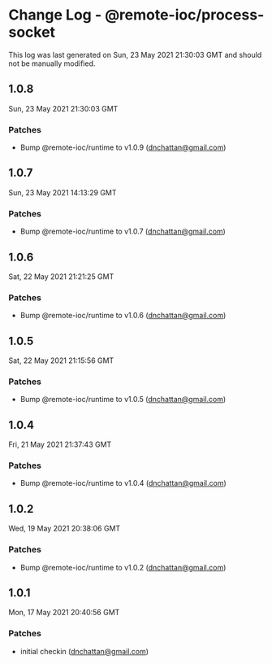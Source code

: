 # Change Log - @remote-ioc/process-socket

This log was last generated on Sun, 23 May 2021 21:30:03 GMT and should not be manually modified.

<!-- Start content -->

## 1.0.8

Sun, 23 May 2021 21:30:03 GMT

### Patches

- Bump @remote-ioc/runtime to v1.0.9 (dnchattan@gmail.com)

## 1.0.7

Sun, 23 May 2021 14:13:29 GMT

### Patches

- Bump @remote-ioc/runtime to v1.0.7 (dnchattan@gmail.com)

## 1.0.6

Sat, 22 May 2021 21:21:25 GMT

### Patches

- Bump @remote-ioc/runtime to v1.0.6 (dnchattan@gmail.com)

## 1.0.5

Sat, 22 May 2021 21:15:56 GMT

### Patches

- Bump @remote-ioc/runtime to v1.0.5 (dnchattan@gmail.com)

## 1.0.4

Fri, 21 May 2021 21:37:43 GMT

### Patches

- Bump @remote-ioc/runtime to v1.0.4 (dnchattan@gmail.com)

## 1.0.2

Wed, 19 May 2021 20:38:06 GMT

### Patches

- Bump @remote-ioc/runtime to v1.0.2 (dnchattan@gmail.com)

## 1.0.1

Mon, 17 May 2021 20:40:56 GMT

### Patches

- initial checkin (dnchattan@gmail.com)
